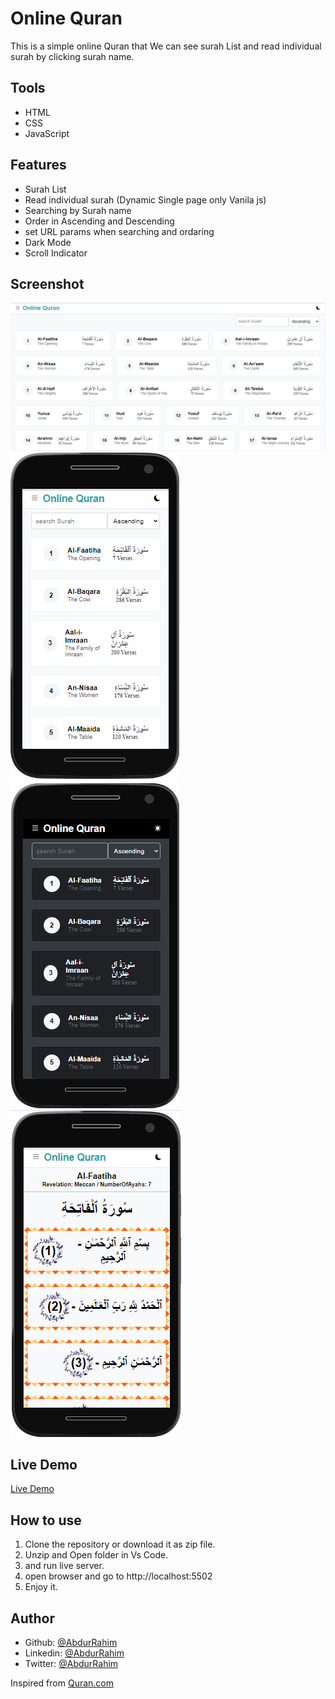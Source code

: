 # Online Quran  
This is a simple online Quran that  We can see surah List and read individual surah by clicking surah name.

## Tools
- HTML
- CSS
- JavaScript

## Features
- Surah List
- Read individual surah (Dynamic Single page only Vanila js)
- Searching by Surah name
- Order in Ascending and Descending
- set URL params when searching and ordaring
- Dark Mode
- Scroll Indicator



## Screenshot
![Preview](./img/quran.png)
![Preview](./img/quranLight.png)
![Preview](./img/quranNight.png)
![Preview](./img/single.png)



## Live Demo
[Live Demo](https://abdurraahimm.github.io/online-quran/?order=asc)

## How to use
1. Clone the repository or download it as zip file.
2. Unzip and Open folder in Vs Code.
3. and run live server.
4. open browser and go to http://localhost:5502 
3. Enjoy it.


## Author
- Github: [@AbdurRahim](https://github.com/AbdurRaahimm)
- Linkedin: [@AbdurRahim](https://www.linkedin.com/in/abdur-rahim4g/)
- Twitter: [@AbdurRahim](https://twitter.com/AbdurRahim4G)



Inspired from [Quran.com](https://quran.com)

